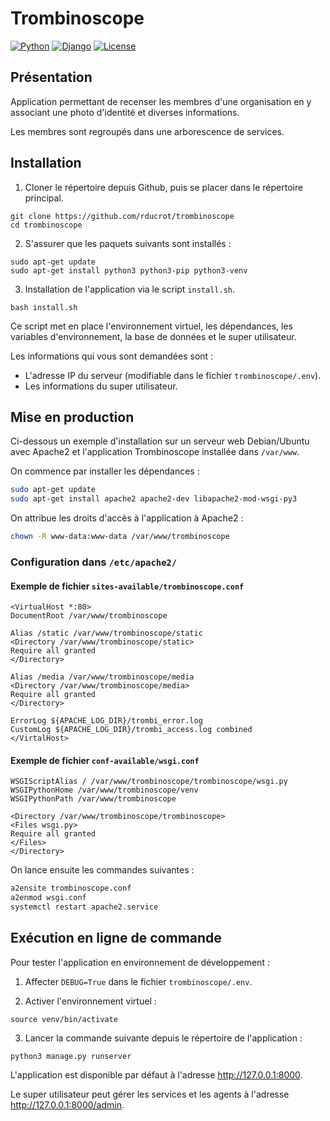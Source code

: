 # Trombinoscope
[![Python](https://badgen.net/badge/Python/3.10/blue)](https://www.python.org/)
[![Django](https://badgen.net/badge/Django/4.1/blue)](https://www.djangoproject.com/)
[![License](https://badgen.net/badge/License/MIT/orange)](https://choosealicense.com/licenses/mit/)

## Présentation
Application permettant de recenser les membres d'une organisation en y associant une photo d'identité et diverses informations.

Les membres sont regroupés dans une arborescence de services.
## Installation
1. Cloner le répertoire depuis Github, puis se placer dans le répertoire principal.
```shell
git clone https://github.com/rducrot/trombinoscope
cd trombinoscope
```
2. S'assurer que les paquets suivants sont installés :
```shell
sudo apt-get update
sudo apt-get install python3 python3-pip python3-venv
```
3. Installation de l'application via le script `install.sh`.
```shell
bash install.sh
```
Ce script met en place l'environnement virtuel, les dépendances, les variables d'environnement, la base de données et le super utilisateur.

Les informations qui vous sont demandées sont :
* L'adresse IP du serveur (modifiable dans le fichier `trombinoscope/.env`).
* Les informations du super utilisateur.
## Mise en production
Ci-dessous un exemple d'installation sur un serveur web Debian/Ubuntu avec Apache2 et l'application Trombinoscope installée dans `/var/www`.

On commence par installer les dépendances :
```bash
sudo apt-get update
sudo apt-get install apache2 apache2-dev libapache2-mod-wsgi-py3
```
On attribue les droits d'accès à l'application à Apache2 :
```bash
chown -R www-data:www-data /var/www/trombinoscope
```
### Configuration dans `/etc/apache2/`
#### Exemple de fichier `sites-available/trombinoscope.conf`
```text
<VirtualHost *:80>
DocumentRoot /var/www/trombinoscope

Alias /static /var/www/trombinoscope/static
<Directory /var/www/trombinoscope/static>
Require all granted
</Directory>

Alias /media /var/www/trombinoscope/media
<Directory /var/www/trombinoscope/media>
Require all granted
</Directory>

ErrorLog ${APACHE_LOG_DIR}/trombi_error.log
CustomLog ${APACHE_LOG_DIR}/trombi_access.log combined
</VirtalHost>
```
#### Exemple de fichier `conf-available/wsgi.conf`
```text
WSGIScriptAlias / /var/www/trombinoscope/trombinoscope/wsgi.py
WSGIPythonHome /var/www/trombinoscope/venv
WSGIPythonPath /var/www/trombinoscope

<Directory /var/www/trombinoscope/trombinoscope>
<Files wsgi.py>
Require all granted
</Files>
</Directory>
```
On lance ensuite les commandes suivantes :
```bash
a2ensite trombinoscope.conf
a2enmod wsgi.conf
systemctl restart apache2.service
```
## Exécution en ligne de commande
Pour tester l'application en environnement de développement :
1. Affecter `DEBUG=True` dans le fichier `trombinoscope/.env`.

2. Activer l'environnement virtuel :
```shell
source venv/bin/activate
```
3. Lancer la commande suivante depuis le répertoire de l'application :
```shell
python3 manage.py runserver
```
L'application est disponible par défaut à l'adresse http://127.0.0.1:8000.

Le super utilisateur peut gérer les services et les agents à l'adresse http://127.0.0.1:8000/admin.